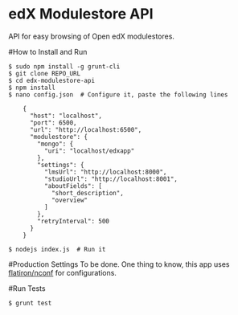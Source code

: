 edX Modulestore API
===================

API for easy browsing of Open edX modulestores.

#How to Install and Run
```
$ sudo npm install -g grunt-cli
$ git clone REPO_URL
$ cd edx-modulestore-api
$ npm install
$ nano config.json  # Configure it, paste the following lines

    {
      "host": "localhost",
      "port": 6500,
      "url": "http://localhost:6500",
      "modulestore": {
        "mongo": {
          "uri": "localhost/edxapp"
        },
        "settings": {
          "lmsUrl": "http://localhost:8000",
          "studioUrl": "http://localhost:8001",
          "aboutFields": [
            "short_description",
            "overview"
          ]
        },
        "retryInterval": 500
      }
    }
    
$ nodejs index.js  # Run it
```

#Production Settings
To be done. One thing to know, this app uses [flatiron/nconf](https://github.com/flatiron/nconf) for configurations.

#Run Tests
```
$ grunt test
```
